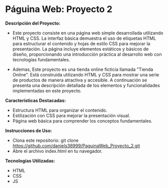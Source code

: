 # Páguina Web: Proyecto 2

**Descripción del Proyecto:**  
* Este proyecto consiste en una página web simple desarrollada utilizando HTML y CSS. La interfaz básica demuestra el uso de etiquetas HTML para estructurar el contenido y hojas de estilo CSS para mejorar la presentación. La página incluye elementos estáticos y básicos de diseño, proporcionando una introducción práctica al desarrollo web con tecnologías fundamentales.

* Ademas, Este proyecto es una tienda online ficticia llamada "Tienda Online". Está construida utilizando HTML y CSS para mostrar una serie de productos de manera atractiva y accesible. A continuación se presenta una descripción detallada de los elementos y funcionalidades implementadas en este proyecto.

**Características Destacadas:**  
* Estructura HTML para organizar el contenido.
* Estilización con CSS para mejorar la presentación visual.
* Página web básica para comprender los conceptos fundamentales.

**Instrucciones de Uso:**  
* Clona este repositorio: git clone https://github.com/daniels36999/PaguinaWeb_Proyecto_2.git 
* Abre el archivo index.html en tu navegador.

**Tecnologías Utilizadas:**  
* HTML  
* CSS
* JS